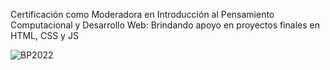 Certificación como Moderadora en Introducción al Pensamiento Computacional y Desarrollo Web: Brindando apoyo en proyectos finales en HTML, CSS y JS

![BP2022](https://user-images.githubusercontent.com/91509952/187063092-71df3be0-b261-45bc-9956-bd95eb265c0d.jpg)
